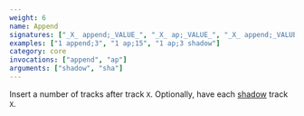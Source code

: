 ```yaml
---
weight: 6
name: Append
signatures: ["_X_ append;_VALUE_", "_X_ ap;_VALUE_", "_X_ append;_VALUE_ shadow", "_X_ ap;_VALUE_ sha"]
examples: ["1 append;3", "1 ap;15", "1 ap;3 shadow"]
category: core
invocations: ["append", "ap"]
arguments: ["shadow", "sha"]
---
```

Insert a number of tracks after track `X`. Optionally, have each [shadow](#mixer-command-shadow-unshadow) track `X`.
